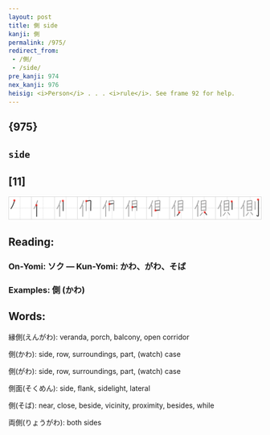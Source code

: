 ```yaml
---
layout: post
title: 側 side
kanji: 側
permalink: /975/
redirect_from:
 - /側/
 - /side/
pre_kanji: 974
nex_kanji: 976
heisig: <i>Person</i> . . . <i>rule</i>. See frame 92 for help.
---
```


## {975}

## `side`

## [11]

<div class="stroke"><img src="../images/E581B4.png" /></div>

## Reading:

### On-Yomi: ソク &mdash; Kun-Yomi: かわ、がわ、そば

### Examples: 側 (かわ)

## Words:

縁側(えんがわ): veranda, porch, balcony, open corridor

側(かわ): side, row, surroundings, part, (watch) case

側(がわ): side, row, surroundings, part, (watch) case

側面(そくめん): side, flank, sidelight, lateral

側(そば): near, close, beside, vicinity, proximity, besides, while

両側(りょうがわ): both sides
